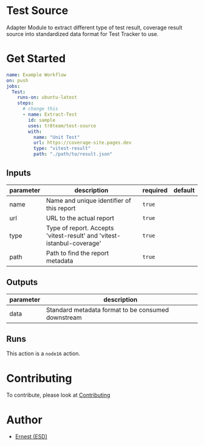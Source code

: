 # Test Source

Adapter Module to extract different type of test result, coverage
result source into standardized data format for Test Tracker to use.

# Get Started

```yaml
name: Example Workflow
on: push
jobs:
  Test:
    runs-on: ubuntu-latest
    steps:
      # change this
      - name: Extract-Test
        id: sample
        uses: tr8team/test-source
        with:
          name: "Unit Test"
          url: https://coverage-site.pages.dev
          type: "vitest-result"
          path: "./path/to/result.json"
```

<!-- prettier-ignore-start -->
<!-- action-docs-inputs -->
## Inputs

| parameter | description | required | default |
| --- | --- | --- | --- |
| name | Name and unique identifier of this report | `true` |  |
| url | URL to the actual report | `true` |  |
| type | Type of report. Accepts 'vitest-result' and 'vitest-istanbul-coverage' | `true` |  |
| path | Path to find the report metadata | `true` |  |
<!-- action-docs-inputs -->

<!-- action-docs-outputs -->
## Outputs

| parameter | description |
| --- | --- |
| data | Standard metadata format to be consumed downstream |
<!-- action-docs-outputs -->

<!-- action-docs-runs -->
## Runs

This action is a `node16` action.
<!-- action-docs-runs -->

<!-- prettier-ignore-end -->

# Contributing

To contribute, please look at [Contributing](./Contributing.md)

# Author

- [Ernest (ESD)](mailto:ernest@tr8.io)
